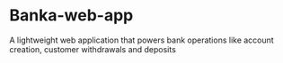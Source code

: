 # Banka-web-app
A lightweight web application that powers bank operations like account creation, customer withdrawals and deposits

